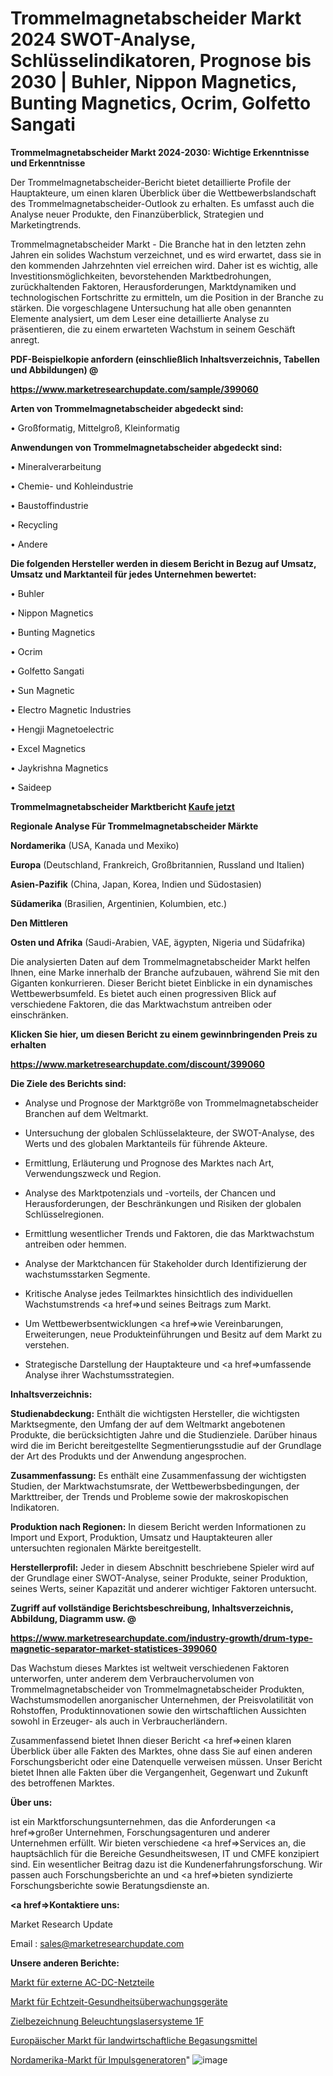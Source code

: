 # Trommelmagnetabscheider Markt 2024 SWOT-Analyse, Schlüsselindikatoren, Prognose bis 2030 | Buhler, Nippon Magnetics, Bunting Magnetics, Ocrim, Golfetto Sangati

<strong>Trommelmagnetabscheider Markt 2024-2030: Wichtige Erkenntnisse und Erkenntnisse</strong>

Der Trommelmagnetabscheider-Bericht bietet detaillierte Profile der Hauptakteure, um einen klaren Überblick über die Wettbewerbslandschaft des Trommelmagnetabscheider-Outlook zu erhalten. Es umfasst auch die Analyse neuer Produkte, den Finanzüberblick, Strategien und Marketingtrends.

Trommelmagnetabscheider Markt - Die Branche hat in den letzten zehn Jahren ein solides Wachstum verzeichnet, und es wird erwartet, dass sie in den kommenden Jahrzehnten viel erreichen wird. Daher ist es wichtig, alle Investitionsmöglichkeiten, bevorstehenden Marktbedrohungen, zurückhaltenden Faktoren, Herausforderungen, Marktdynamiken und technologischen Fortschritte zu ermitteln, um die Position in der Branche zu stärken. Die vorgeschlagene Untersuchung hat alle oben genannten Elemente analysiert, um dem Leser eine detaillierte Analyse zu präsentieren, die zu einem erwarteten Wachstum in seinem Geschäft anregt.



<strong><b>PDF-Beispielkopie anfordern (einschließlich Inhaltsverzeichnis, Tabellen und Abbildungen) @ </b></strong>

<strong><a href=https://www.marketresearchupdate.com/sample/399060>

<strong>https://www.marketresearchupdate.com/sample/399060</u></a></strong></strong>



<strong>Arten von Trommelmagnetabscheider abgedeckt sind:</strong>

• Großformatig, Mittelgroß, Kleinformatig



<strong>Anwendungen von Trommelmagnetabscheider abgedeckt sind:</strong>

• Mineralverarbeitung

• Chemie- und Kohleindustrie

• Baustoffindustrie

• Recycling

• Andere



<strong>Die folgenden Hersteller werden in diesem Bericht in Bezug auf Umsatz, Umsatz und Marktanteil für jedes Unternehmen bewertet:</strong>

• Buhler

• Nippon Magnetics

• Bunting Magnetics

• Ocrim

• Golfetto Sangati

• Sun Magnetic

• Electro Magnetic Industries

• Hengji Magnetoelectric

• Excel Magnetics

• Jaykrishna Magnetics

• Saideep



<strong>Trommelmagnetabscheider Marktbericht <a href=https://www.marketresearchupdate.com/buynow/399060>Kaufe jetzt</a></strong>



<strong>Regionale Analyse Für Trommelmagnetabscheider Märkte</strong>



<strong>Nordamerika</strong> (USA, Kanada und Mexiko)



<strong>Europa</strong> (Deutschland, Frankreich, Großbritannien, Russland und Italien)



<strong>Asien-Pazifik</strong> (China, Japan, Korea, Indien und Südostasien)



<strong>Südamerika</strong> (Brasilien, Argentinien, Kolumbien, etc.)



<strong>Den Mittleren</strong> 

<strong>Osten und Afrika</strong> (Saudi-Arabien, VAE, ägypten, Nigeria und Südafrika)

Die analysierten Daten auf dem Trommelmagnetabscheider Markt helfen Ihnen, eine Marke innerhalb der Branche aufzubauen, während Sie mit den Giganten konkurrieren. Dieser Bericht bietet Einblicke in ein dynamisches Wettbewerbsumfeld. Es bietet auch einen progressiven Blick auf verschiedene Faktoren, die das Marktwachstum antreiben oder einschränken.



<strong>Klicken Sie hier, um diesen Bericht zu einem gewinnbringenden Preis zu erhalten
</strong>

<strong><a href=https://www.marketresearchupdate.com/discount/399060>https://www.marketresearchupdate.com/discount/399060</b></u></strong></a>



<strong>Die Ziele des Berichts sind:</strong>

- Analyse und Prognose der Marktgröße von Trommelmagnetabscheider Branchen auf dem Weltmarkt.

- Untersuchung der globalen Schlüsselakteure, der SWOT-Analyse, des Werts und des globalen Marktanteils für führende Akteure.

- Ermittlung, Erläuterung und Prognose des Marktes nach Art, Verwendungszweck und Region.

- Analyse des Marktpotenzials und -vorteils, der Chancen und Herausforderungen, der Beschränkungen und Risiken der globalen Schlüsselregionen.

- Ermittlung wesentlicher Trends und Faktoren, die das Marktwachstum antreiben oder hemmen.

- Analyse der Marktchancen für Stakeholder durch Identifizierung der wachstumsstarken Segmente.

- Kritische Analyse jedes Teilmarktes hinsichtlich des individuellen Wachstumstrends <a href=>und</a> seines Beitrags zum Markt.

- Um Wettbewerbsentwicklungen <a href=>wie</a> Vereinbarungen, Erweiterungen, neue Produkteinführungen und Besitz auf dem Markt zu verstehen.

- Strategische Darstellung der Hauptakteure und <a href=>umfas</a>sende Analyse ihrer Wachstumsstrategien.



<strong>Inhaltsverzeichnis:</strong>



<strong>Studienabdeckung:</strong> Enthält die wichtigsten Hersteller, die wichtigsten Marktsegmente, den Umfang der auf dem Weltmarkt angebotenen Produkte, die berücksichtigten Jahre und die Studienziele. Darüber hinaus wird die im Bericht bereitgestellte Segmentierungsstudie auf der Grundlage der Art des Produkts und der Anwendung angesprochen.



<strong>Zusammenfassung:</strong> Es enthält eine Zusammenfassung der wichtigsten Studien, der Marktwachstumsrate, der Wettbewerbsbedingungen, der Markttreiber, der Trends und Probleme sowie der makroskopischen Indikatoren.



<strong>Produktion nach Regionen:</strong> In diesem Bericht werden Informationen zu Import und Export, Produktion, Umsatz und Hauptakteuren aller untersuchten regionalen Märkte bereitgestellt.



<strong>Herstellerprofil:</strong> Jeder in diesem Abschnitt beschriebene Spieler wird auf der Grundlage einer SWOT-Analyse, seiner Produkte, seiner Produktion, seines Werts, seiner Kapazität und anderer wichtiger Faktoren untersucht.



<strong><b>Zugriff auf vollständige Berichtsbeschreibung, Inhaltsverzeichnis, Abbildung, Diagramm usw. @ </b></strong>

<strong><a href=https://www.marketresearchupdate.com/industry-growth/drum-type-magnetic-separator-market-statistices-399060>https://www.marketresearchupdate.com/industry-growth/drum-type-magnetic-separator-market-statistices-399060</a></strong>

Das Wachstum dieses Marktes ist weltweit verschiedenen Faktoren unterworfen, unter anderem dem Verbrauchervolumen von Trommelmagnetabscheider von Trommelmagnetabscheider Produkten, Wachstumsmodellen anorganischer Unternehmen, der Preisvolatilität von Rohstoffen, Produktinnovationen sowie den wirtschaftlichen Aussichten sowohl in Erzeuger- als auch in Verbraucherländern.

Zusammenfassend bietet Ihnen dieser Bericht <a href=>einen</a> klaren Überblick über alle Fakten des Marktes, ohne dass Sie auf einen anderen Forschungsbericht oder eine Datenquelle verweisen müssen. Unser Bericht bietet Ihnen alle Fakten über die Vergangenheit, Gegenwart und Zukunft des betroffenen Marktes.



<strong>Über uns:</strong>

 ist ein Marktforschungsunternehmen, das die Anforderungen <a href=>großer</a> Unternehmen, Forschungsagenturen und anderer Unternehmen erfüllt. Wir bieten verschiedene <a href=>Services</a> an, die hauptsächlich für die Bereiche Gesundheitswesen, IT und CMFE konzipiert sind. Ein wesentlicher Beitrag dazu ist die Kundenerfahrungsforschung. Wir passen auch Forschungsberichte an und <a href=>bieten</a> syndizierte Forschungsberichte sowie Beratungsdienste an.



<strong><a href=>Kontaktiere uns:</a></strong>

Market Research Update

Email : sales@marketresearchupdate.com



<strong>Unsere anderen Berichte:</strong>

<a href=https://www.linkedin.com/pulse/external-ac-dc-power-supply-market-expected-witness-high>Markt für externe AC-DC-Netzteile</a>

<a href=https://www.linkedin.com/pulse/real-time-health-monitoring-devices-market-analysis-segment>Markt für Echtzeit-Gesundheitsüberwachungsgeräte</a>

<a href=https://www.linkedin.com/pulse/target-designation-illumination-laser-systems-1f>Zielbezeichnung Beleuchtungslasersysteme 1F</a>

<a href=https://www.linkedin.com/pulse/europe-agricultural-fumigant-market-size-2023>Europäischer Markt für landwirtschaftliche Begasungsmittel</a>

<a href=https://www.linkedin.com/pulse/north-america-pulse-generator-market-2023-manufacturers>Nordamerika-Markt für Impulsgeneratoren</a>"
![image](https://github.com/RushikeshRI/news24analysis/assets/164026548/54540470-99d0-44aa-a937-31a6a1410610)

